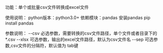 功能：单个或批量csv文件转换成excel文件

使用说明：
python版本：python3.0+
依赖模块：pandas
安装pandas
pip install pandas

参数说明：
--csv 必选参数，需要转换的csv文件路径，单个文件或者目录下的 *.csv
--xlsx 可选参数，输出的excel文件路径，默认为csv文件名
--sep 可选参数,csv文件的分隔符，默认值为 tab键